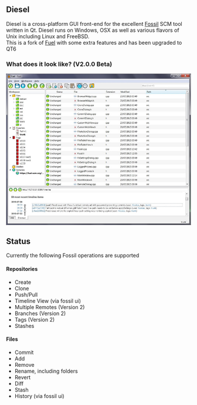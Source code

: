 Diesel
---------
Diesel is a cross-platform GUI front-end for the excellent <a href="http://fossil-scm.org">Fossil</a> SCM tool written in Qt. Diesel runs on Windows, OSX as well as various flavors of Unix including Linux and FreeBSD.  
This is a fork of [Fuel](https://fuel-scm.org/) with some extra features and has been upgraded to QT6


### What does it look like? (V2.0.0 Beta)
![Diesel-2.0.0-Beta-Win](/doc/diesel-2.0.0-Beta-Win.jpg)

## Status
Currently the following Fossil operations are supported

#### Repositories
  *  Create
  *  Clone
  *  Push/Pull
  *  Timeline View (via fossil ui)
  *  Multiple Remotes (Version 2)
  *  Branches (Version 2)
  *  Tags (Version 2)
  *  Stashes

#### Files
  *  Commit
  *  Add
  *  Remove
  *  Rename, including folders
  *  Revert
  *  Diff
  *  Stash
  *  History (via fossil ui)
